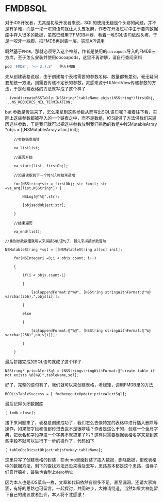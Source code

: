 # FMDBSQL

对于iOS开发者，尤其是初级开发者来说，SQL的使用无疑是个头疼的问题，并不是有多难，而是一坨一坨的语句就让人头皮发麻，作者在开发过程中由于要向数据库中存入很多的数据，虽然已经用了FMDB神器，看着一堆SQL语句依然头疼，于是一咬牙一跺脚，把FMDB再封装一层，实现API调用

既然基于`FMDB`，那就必须导入这个神器，作者是使用的`cocoapods`导入的FMDB三方库，至于怎么安装并使用cocoapods，这里不再讲解，请自行查阅资料
```sh
pod 'FMDB', '~> 2.7.2'   导入FMDB
```
先从创建表格说起，由于创建每个表格需要的参数名称、数量都有差别，毫无疑问要想统一方法，则需要传递不定长的参数，灵感来源于UIAlertView传递参数的方法，于是创建表格的方法就写成了这个样子
```objc
- (void)createRSSTable:(NSString*)tableName objs:(NSString*)firstObj, ...NS_REQUIRES_NIL_TERMINATION;
```
but  参数是传进来了，怎么来拿到这些参数从而写出SQL语句呢？接着往下看，实际上这些参数都被存入的一个链表之中，而不是数组，iOS提供了方法供我们来遍历这些参数，于是我们就可以把这些参数放到我们熟悉的数组中NSMutableArray *objs = [[NSMutableArray alloc] init];

```objc
​    //参数链表指针

​    va_listlist;

​    //遍历开始

​    va_start(list, firstObj);

​    //知道读取到下一个时nil时结束递增

​    for(NSString*str = firstObj; str !=nil; str =va_arg(list,NSString*)) {

​        NSLog(@"%@",str);

​        [objsaddObject:str];

​    }

​    //结束遍历

​    va_end(list);

//拿到参数数组就可以来拼接SQL语句了，首先来拼接参数语句

NSMutableString *sql = [[NSMutableString alloc] init];

​    for(NSIntegeri =0;i < objs.count; i++)

​    {

​        if(i < objs.count-1)

​        {

​            [sqlappendFormat:@"%@", [NSString stringWithFormat:@"%@ varchar(256),",objs[i]]];

​        }

​        else

​        {

​            [sqlappendFormat:@"%@", [NSString stringWithFormat:@"%@ varchar(256)",objs[i]]];

​        }

​    }
```
最后拼接完成的SQL语句就成了这个样子
```objc
NSString* priceAlertSql = [NSStringstringWithFormat:@"create table if not exists %@(%@)",tableName,sql];
```
好了，完整的语句有了，我们就可以来创建表格，老规矩，调用FMDB里的方法
```objc
BOOLisTableSuccess = [_fmdbexecuteUpdate:priceAlertSql];
```
最后记得关闭数据库
```objc
[_fmdb close];
```
接下来问题来了，表格是创建成功了，我们怎么去像特定的表格中进行插入删除等操作，如果把字段和值都传进去岂不是很啰嗦？作者是这么干的，创建一个全局字典，把表名和字段存进一个字典不就搞定了吗？这样只需要根据表格名字来拿到这些字段不就可以进行下一步的操作了，代码如下
```objc
[_tableObjDicsetObject:objsforKey:tableName];
```
这里只写了创建表格的封装，在demo里面封装了插入数据，删除数据，更改表格中的数据方法，剩下的查找方法还没来得及去写，思路基本都是这个思路，请猴子们自行脑补，最后也会附上`demo`地址

因为本人也是iOS菜鸟一枚，文章和代码依然有很多不足，甚至漏洞，还请大家海涵，有好的思路也可留言，一起探讨，共同进步，大神请绕道，当然如果大神能留下自己的建议或者批评，本人将不胜感激！
